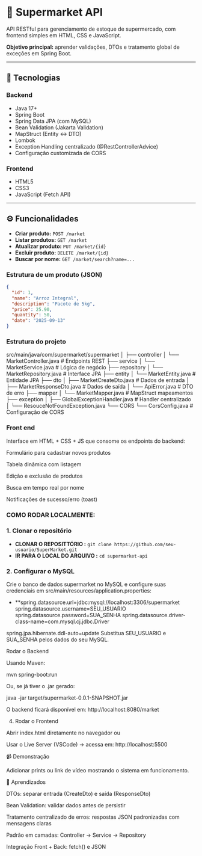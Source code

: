 # 🛒 Supermarket API

API RESTful para gerenciamento de estoque de supermercado, com frontend simples em HTML, CSS e JavaScript.

**Objetivo principal:** aprender validações, DTOs e tratamento global de exceções em Spring Boot.

---

## 🚀 Tecnologias

### Backend
- Java 17+
- Spring Boot
- Spring Data JPA (com MySQL)
- Bean Validation (Jakarta Validation)
- MapStruct (Entity ↔ DTO)
- Lombok
- Exception Handling centralizado (@RestControllerAdvice)
- Configuração customizada de CORS

### Frontend
- HTML5
- CSS3
- JavaScript (Fetch API)

---

## ⚙️ Funcionalidades

- **Criar produto:** `POST /market`
- **Listar produtos:** `GET /market`
- **Atualizar produto:** `PUT /market/{id}`
- **Excluir produto:** `DELETE /market/{id}`
- **Buscar por nome:** `GET /market/search?name=...`

### Estrutura de um produto (JSON)
```json
{
  "id": 1,
  "name": "Arroz Integral",
  "description": "Pacote de 5kg",
  "price": 25.90,
  "quantity": 50,
  "date": "2025-09-13"
}
```
### Estrutura do projeto

src/main/java/com/supermarket/supermarket
│
├── controller
│   └── MarketController.java       # Endpoints REST
├── service
│   └── MarketService.java          # Lógica de negócio
├── repository
│   └── MarketRepository.java       # Interface JPA
├── entity
│   └── MarketEntity.java           # Entidade JPA
├── dto
│   ├── MarketCreateDto.java        # Dados de entrada
│   ├── MarketResponseDto.java      # Dados de saída
│   └── ApiError.java               # DTO de erro
├── mapper
│   └── MarketMapper.java           # MapStruct mapeamentos
├── exception
│   ├── GlobalExceptionHandler.java # Handler centralizado
│   └── ResouceNotFoundException.java
└── CORS
    └── CorsConfig.java             # Configuração de CORS

### Front end
Interface em HTML + CSS + JS que consome os endpoints do backend:

Formulário para cadastrar novos produtos

Tabela dinâmica com listagem

Edição e exclusão de produtos

Busca em tempo real por nome

Notificações de sucesso/erro (toast)

### COMO RODAR LOCALMENTE:
### 1. Clonar o repositório
- **CLONAR O REPOSITTÓRIO :** `git clone https://github.com/seu-usuario/SuperMarket.git`
- **IR PARA O LOCAL DO ARQUIVO :** `cd supermarket-api`
### 2. Configurar o MySQL
Crie o banco de dados supermarket no MySQL e configure suas credenciais em src/main/resources/application.properties:
- **spring.datasource.url=jdbc:mysql://localhost:3306/supermarket
spring.datasource.username=SEU_USUARIO
spring.datasource.password=SUA_SENHA
spring.datasource.driver-class-name=com.mysql.cj.jdbc.Driver

spring.jpa.hibernate.ddl-auto=update
Substitua SEU_USUARIO e SUA_SENHA pelos dados do seu MySQL. 

Rodar o Backend

Usando Maven:

mvn spring-boot:run


Ou, se já tiver o .jar gerado:

java -jar target/supermarket-0.0.1-SNAPSHOT.jar


O backend ficará disponível em:
http://localhost:8080/market

4. Rodar o Frontend

Abrir index.html diretamente no navegador
ou

Usar o Live Server (VSCode) → acessa em: http://localhost:5500

📹 Demonstração

Adicionar prints ou link de vídeo mostrando o sistema em funcionamento.

📌 Aprendizados

DTOs: separar entrada (CreateDto) e saída (ResponseDto)

Bean Validation: validar dados antes de persistir

Tratamento centralizado de erros: respostas JSON padronizadas com mensagens claras

Padrão em camadas: Controller → Service → Repository

Integração Front + Back: fetch() e JSON

